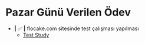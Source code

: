 # Pazar Günü Verilen Ödev

* **|** ✅ **|** flocake.com sitesinde test çalışması yapılması
    * [Test Study](javaFiles/Readme_HMW_Info.md)
